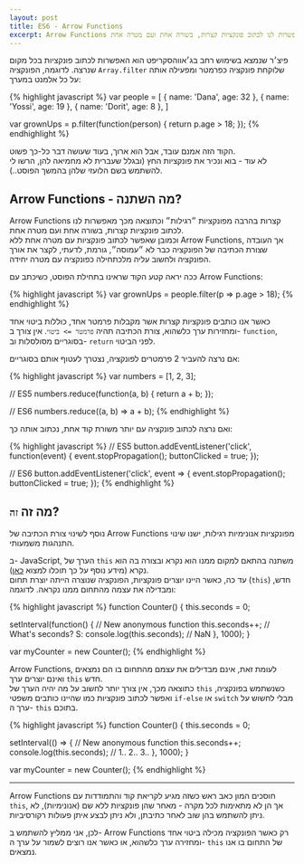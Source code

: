 ```yaml
---
layout: post
title: ES6 - Arrow Functions
excerpt: Arrow Functions קצרות בהרבה מפונקציות ״רגילות״ וכתוצאה מכך מאפשרות לנו לכתוב פונקציות קצרות, בשורה אחת ועם מטרה אחת.
---
```


פיצ׳ר שנמצא בשימוש רחב בג׳אווהסקריפט הוא האפשרות לכתוב פונקציות בכל מקום שנרצה. לדוגמה, הפונקציה `Array.filter` שלוקחת פונקציה כפרמטר ומפעילה אותה על כל אלמנט במערך:

{% highlight javascript %}
var people = [
  { name: 'Dana', age: 32 },
  { name: 'Yossi', age: 19 },
  { name: 'Dorit', age: 8 },
]

var grownUps = p.filter(function(person) {
  return p.age > 18;
});
{% endhighlight %}

הקוד הזה אמנם עובד, אבל הוא ארוך, בעוד שעושה דבר כל-כך פשוט.  
לא עוד - בוא ונכיר את פונקציות החץ (ובגלל שעברית לא מחמיאה להן, הרשו לי להשתמש בשם הלועזי שלהן בהמשך הפוסט..).

## Arrow Functions - מה השתנה?

Arrow Functions קצרות בהרבה מפונקציות ״רגילות״ וכתוצאה מכך מאפשרות לנו לכתוב פונקציות קצרות, בשורה אחת ועם מטרה אחת.  
וכמובן שאפשר לכתוב פונקציות עם מטרה אחת ללא Arrow Functions, אך העובדה שצורת הכתיבה של הפונקציה כבר לא ״עמוסה״, גורמת, לדעתי, לקצר את אורך הפונקציה ולחשוב עליה מלכתחילה כפונקציה עם מטרה יחידה.

ככה יראה קטע הקוד שראינו בתחילת הפוסט, כשיכתב עם Arrow Functions:

{% highlight javascript %}
var grownUps = people.filter(p => p.age > 18);
{% endhighlight %}

כאשר אנו כותבים פונקציות קצרות אשר מקבלות פרמטר אחד, כוללות ביטוי אחד ומחזירות ערך כלשהוא, צורת הכתיבה תהיה `פרמטר => ביטוי`. אין צורך ב- `function`, בסוגריים מסולסלות וב- `return` לפני הביטוי.

אם נרצה להעביר 2 פרמטרים לפונקציה, נצטרך לעטוף אותם בסוגריים:

{% highlight javascript %}
var numbers = [1, 2, 3];

// ES5
numbers.reduce(function(a, b) {
  return a + b;
});

// ES6
numbers.reduce((a, b) => a + b);
{% endhighlight %}

ואם נרצה לכתוב פונקציה עם יותר משורת קוד אחת, נכתוב אותה כך:

{% highlight javascript %}
// ES5
button.addEventListener('click', function(event) {
  event.stopPropagation();
  buttonClicked = true;
});

// ES6
button.addEventListener('click', event => {
  event.stopPropagation();
  buttonClicked = true;
});
{% endhighlight %}

## מה זה `זה`?

נוסף לשינוי צורת הכתיבה של Arrow Functions מפונקציות אנונימיות רגילות, ישנו שינוי התנהגות משמעותי.

ב- JavaScript, הערך של `this` משתנה בהתאם למקום ממנו הוא נקרא ובצורה בה הוא נקרא (מידע נוסף על כך תוכלו למצוא [כאן](https://developer.mozilla.org/en-US/docs/Web/JavaScript/Reference/Operators/this)).  
עד כה, כאשר היינו יוצרים פונקציות, הפונקציה שנוצרה הייתה יוצרת תחום (`this`) חדש, ומבדילה את עצמה מהתחום ממנו נקראה. לדוגמה:

{% highlight javascript %}
function Counter() {
  this.seconds = 0;

  setInterval(function() { // New anonymous function
    this.seconds++; // What's seconds? S:
    console.log(this.seconds); // NaN
  }, 1000);
}

var myCounter = new Counter();
{% endhighlight %}

Arrow Functions, לעומת זאת, אינם מבדילים את עצמם מהתחום בו הם נמצאים ואינם יוצרים ערך `this` חדש.   
כתוצאה מכך, אין צורך יותר לחשוב על מה יהיה הערך של `this` כשנשתמש בפונקציה, ואפשר לכתוב פונקציות כמו שהיינו כותבים משפטי `if-else` או `switch` מבלי לחשוש על ערך ה- `this` בתוכם.

{% highlight javascript %}
function Counter() {
  this.seconds = 0;

  setInterval(() => { // New anonymous function
    this.seconds++;
    console.log(this.seconds); // 1.. 2.. 3..
  }, 1000);
}

var myCounter = new Counter();
{% endhighlight %}

---

Arrow Functions חוסכים המון כאב ראש כשזה מגיע לקריאת קוד והתמודדות עם `this`, אך הן לא מתאימות לכל מקרה - מאחר שהן פונקציות ללא שם (אנונימיות), לא ניתן להשתמש בהן שוב לאחר כתיבתן, ולא ניתן לבצע איתן פעולות רקורסיביות.  

לכן, אני ממליץ להשתמש ב- Arrow Functions רק כאשר הפונקציה מכילה ביטוי אחד ומחזירה ערך כלשהוא, או כאשר אנו רוצים לשמור על ערך ה- `this` של התחום בו אנו נמצאים.
